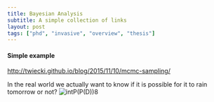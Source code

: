 ```yaml
---
title: Bayesian Analysis
subtitle: A simple collection of links
layout: post
tags: ["phd", "invasive", "overview", "thesis"]
---
```


#### Simple example
http://twiecki.github.io/blog/2015/11/10/mcmc-sampling/

In the real world we actually want to know if it is possible for it to rain tomorrow or not?  <img title="intP(P(D))" src="https://latex.codecogs.com/gif.latex? intP(P(D))" />8